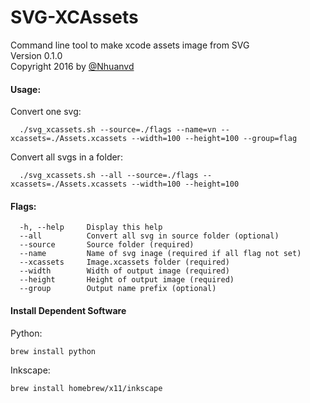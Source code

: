 # SVG-XCAssets
Command line tool to make xcode assets image from SVG<br>
Version 0.1.0<br>
Copyright 2016 by [@Nhuanvd](https://twitter.com/nhuanvd)<br>

#### Usage:
Convert one svg:
```
  ./svg_xcassets.sh --source=./flags --name=vn --xcassets=./Assets.xcassets --width=100 --height=100 --group=flag
```
Convert all svgs in a folder:
```
  ./svg_xcassets.sh --all --source=./flags --xcassets=./Assets.xcassets --width=100 --height=100
```

#### Flags:
```
  -h, --help     Display this help
  --all          Convert all svg in source folder (optional)
  --source       Source folder (required)
  --name         Name of svg inage (required if all flag not set)
  --xcassets     Image.xcassets folder (required)
  --width        Width of output image (required) 
  --height       Height of output image (required) 
  --group        Output name prefix (optional)
```

#### Install Dependent Software
Python:
```
brew install python
```
Inkscape:
```
brew install homebrew/x11/inkscape
```
